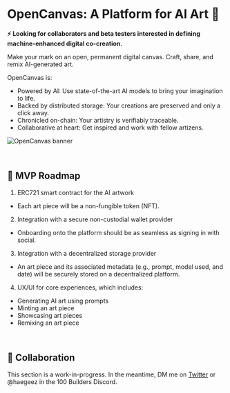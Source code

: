 # OpenCanvas: A Platform for AI Art 🎨

**⚡️ Looking for collaborators and beta testers interested in defining machine-enhanced digital co-creation.**

Make your mark on an open, permanent digital canvas. Craft, share, and remix AI-generated art.

OpenCanvas is:
- Powered by AI: Use state-of-the-art AI models to bring your imagination to life.
- Backed by distributed storage: Your creations are preserved and only a click away.
- Chronicled on-chain: Your artistry is verifiably traceable.
- Collaborative at heart: Get inspired and work with fellow artizens.

![OpenCanvas banner](https://github.com/sarahzdev/100-builders/assets/15064710/07ab1271-d640-4894-b522-71e3d5474139)

<br/>

## 🧱 MVP Roadmap

1) ERC721 smart contract for the AI artwork
- Each art piece will be a non-fungible token (NFT).

2) Integration with a secure non-custodial wallet provider
- Onboarding onto the platform should be as seamless as signing in with social.

3) Integration with a decentralized storage provider
- An art piece and its associated metadata (e.g., prompt, model used, and date) will be securely stored on a decentralized platform.
   
4) UX/UI for core experiences, which includes:
- Generating AI art using prompts
- Minting an art piece
- Showcasing art pieces
- Remixing an art piece

<br/>

## 🤝 Collaboration

This section is a work-in-progress. In the meantime, DM me on [Twitter](https://twitter.com/haegeez) or @haegeez in the 100 Builders Discord.
